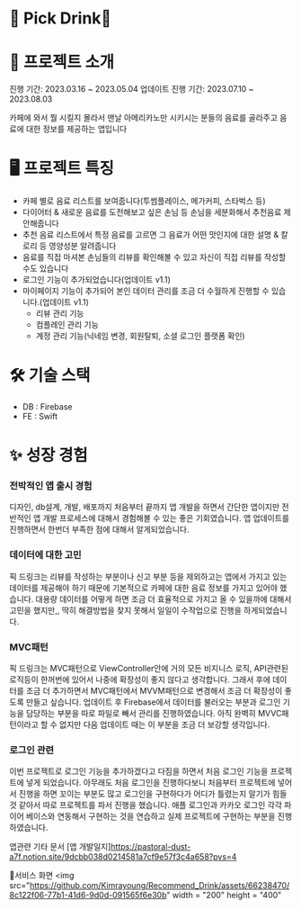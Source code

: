 # 📝 Pick Drink🥤
# 📜 프로젝트 소개
진행 기간: 2023.03.16 ~ 2023.05.04
업데이트 진행 기간: 2023.07.10 ~ 2023.08.03

카페에 와서 뭘 시킬지 몰라서 맨날 아메리카노만 시키시는 분들의 음료를 골라주고 음료에 대한 정보를 제공하는 앱입니다

# 🖥 프로젝트 특징
- 카페 별로 음료 리스트를 보여줍니다(투썸플레이스, 메가커피, 스타벅스 등)
- 다이어터 & 새로운 음료를 도전해보고 싶은 손님 등 손님을 세분화해서 추천음료 제안해줍니다
- 추천 음료 리스트에서 특정 음료를 고르면 그 음료가 어떤 맛인지에 대한 설명 & 칼로리 등 영양성분 알려줍니다
- 음료를 직접 마셔본 손님들의 리뷰를 확인해볼 수 있고 자신이 직접 리뷰를 작성할 수도 있습니다
- 로그인 기능이 추가되었습니다(업데이트 v1.1)
- 마이페이지 기능이 추가되어 본인 데이터 관리를 조금 더 수월하게 진행할 수 있습니다.(업데이트 v1.1)
    - 리뷰 관리 기능
    - 컴플레인 관리 기능
    - 계정 관리 기능(닉네임 변경, 회원탈퇴, 소셜 로그인 플랫폼 확인)

# 🛠 기술 스택

- DB : Firebase
- FE : Swift
      
# ✨ 성장 경험
### 전박적인 앱 출시 경험
디자인, db설계, 개발, 배포까지 처음부터 끝까지 앱 개발을 하면서 간단한 앱이지만 전반적인 앱 개발 프로세스에 대해서 경험해볼 수 있는 좋은 기회였습니다.
앱 업데이트를 진행하면서 한번더 부족한 점에 대해서 알게되었습니다.

### 데이터에 대한 고민
픽 드링크는 리뷰를 작성하는 부분이나 신고 부분 등을 제외하고는 앱에서 가지고 있는 데이터를 제공해야 하기 때문에 기본적으로 카페에 대한 음료 정보를 가지고 있어야 했습니다. 대용량 데이터를 어떻게 하면 조금 더 효율적으로 가지고 올 수 있을까에 대해서 고민을 했지만,, 딱히 해결방법을 찾지 못해서 일일이 수작업으로 진행을 하게되었습니다.

### MVC패턴
픽 드링크는 MVC패턴으로 ViewController안에 거의 모든 비지니스 로직, API관련된 로직등이 한꺼번에 있어서 나중에 확장성이 좋지 않다고 생각합니다. 그래서 후에 데이터를 조금 더 추가하면서 MVC패턴에서 MVVM패턴으로 변경해서 조금 더 확장성이 좋도록 만들고 싶습니다.
업데이트 후 Firebase에서 데이터를 불러오는 부분과 로그인 기능을 담당하는 부분을 따로 파일로 빼서 관리를 진행하였습니다. 아직 완벽히 MVVC패턴이라고 할 수 없지만 다음 업데이트 때는 이 부분을 조금 더 보강할 생각입니다.

### 로그인 관련
이번 프로젝트로 로그인 기능을 추가하겠다고 다짐을 하면서 처음 로그인 기능을 프로젝트에 넣게 되었습니다. 아무래도 처음 로그인을 진행하다보니 처음부터 프로젝트에 넣어서 진행을 하면 꼬이는 부분도 많고 로그인을 구현하다가 어디가 틀렸는지 알기가 힘들것 같아서 따로 프로젝트를 파서 진행을 했습니다. 애플 로그인과 카카오 로그인 각각 파이어 베이스와 연동해서 구현하는 것을 연습하고 실제 프로젝트에 구현하는 부분을 진행하였습니다.

앱관련 기타 문서
[앱 개발일지]https://pastoral-dust-a7f.notion.site/9dcbb038d0214581a7cf9e57f3c4a658?pvs=4

👀서비스 화면
<img src="https://github.com/Kimrayoung/Recommend_Drink/assets/66238470/8c122f06-77b1-41d6-9d0d-091565f6e30b" width = "200" height = "400"



 
